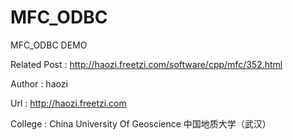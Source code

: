 MFC_ODBC
========

MFC_ODBC DEMO

Related Post : http://haozi.freetzi.com/software/cpp/mfc/352.html

Author : haozi

Url : http://haozi.freetzi.com

College : China University Of Geoscience 中国地质大学（武汉）
